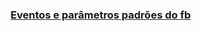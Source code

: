 ### [Eventos e parâmetros padrões do fb](https://developers.facebook.com/docs/meta-pixel/reference)

